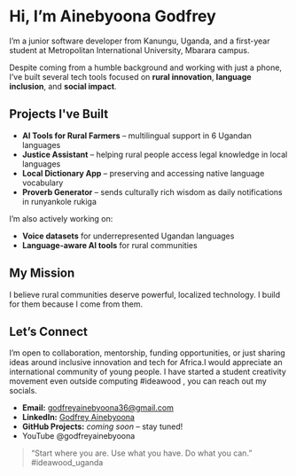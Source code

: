 # Hi, I’m Ainebyoona Godfrey

I’m a junior software developer from Kanungu, Uganda, and a first-year student at Metropolitan International University, Mbarara campus.

Despite coming from a humble background and working with just a phone, I’ve built several tech tools focused on **rural innovation**, **language inclusion**, and **social impact**.

## Projects I've Built
- **AI Tools for Rural Farmers** – multilingual support in 6 Ugandan languages  
- **Justice Assistant** – helping rural people access legal knowledge in local languages 
- **Local Dictionary App** – preserving and accessing native language vocabulary  
- **Proverb Generator** – sends culturally rich wisdom as daily notifications in runyankole rukiga 

I’m also actively working on:
- **Voice datasets** for underrepresented Ugandan languages  
- **Language-aware AI tools** for rural communities  
  
## My Mission
I believe rural communities deserve powerful, localized technology. I build for them because I come from them.

## Let’s Connect
I’m open to collaboration, mentorship, funding opportunities, or just sharing ideas around inclusive innovation and tech for Africa.I would appreciate an international community of young people.
I have started a student creativity movement even outside computing #ideawood , you can reach out my socials.

- **Email:** godfreyainebyoona36@gmail.com  
- **LinkedIn:** [Godfrey Ainebyoona](https://www.linkedin.com/in/godfrey-ainebyoona)  
- **GitHub Projects:** *coming soon* – stay tuned!
- YouTube @godfreyainebyoona

> “Start where you are. Use what you have. Do what you can.” #ideawood_uganda
